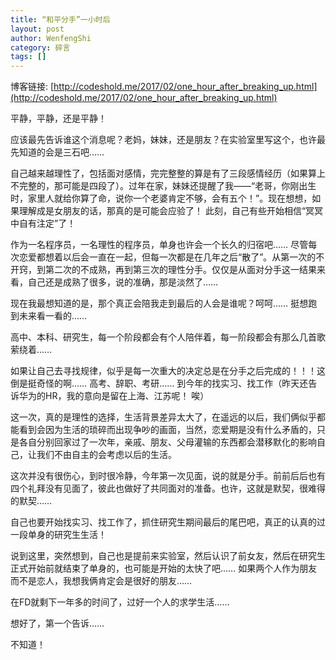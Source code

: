 ```yaml
---
title: “和平分手”一小时后
layout: post
author: WenfengShi
category: 碎言
tags: []
---
```

博客链接: [http://codeshold.me/2017/02/one_hour_after_breaking_up.html](http://codeshold.me/2017/02/one_hour_after_breaking_up.html)



平静，平静，还是平静！

应该最先告诉谁这个消息呢？老妈，妹妹，还是朋友？在实验室里写这个，也许最先知道的会是三石吧……

自己越来越理性了，包括面对感情，完完整整的算是有了三段感情经历（如果算上不完整的，那可能是四段了）。过年在家，妹妹还提醒了我——“老哥，你刚出生时，家里人就给你算了命，说你一个老婆肯定不够，会有五个！”。现在想想，如果理解成是女朋友的话，那真的是可能会应验了！ 此刻，自己有些开始相信“冥冥中自有注定”了！ 

作为一名程序员，一名理性的程序员，单身也许会一个长久的归宿吧…… 尽管每次恋爱都想着以后会一直在一起，但每一次都是在几年之后“散了”。从第一次的不开窍，到第二次的不成熟，再到第三次的理性分手。仅仅是从面对分手这一结果来看，自己还是成熟了很多，说的准确，那是淡然了……

现在我最想知道的是，那个真正会陪我走到最后的人会是谁呢？呵呵…… 挺想跑到未来看一看的……

高中、本科、研究生，每一个阶段都会有个人陪伴着，每一阶段都会有那么几首歌萦绕着……

如果让自己去寻找规律，似乎是每一次重大的决定总是在分手之后完成的！！！这倒是挺奇怪的啊…… 高考、辞职、考研…… 到今年的找实习、找工作（昨天还告诉华为的HR，我的意向是留在上海、江苏呢！ 唉）

这一次，真的是理性的选择，生活背景差异太大了，在遥远的以后，我们俩似乎都能看到会因为生活的琐碎而出现争吵的画面，当然，恋爱期是没有什么矛盾的，只是各自分别回家过了一次年，亲戚、朋友、父母灌输的东西都会潜移默化的影响自己，让我们不由自主的会考虑以后的生活。

这次并没有很伤心，到时很冷静，今年第一次见面，说的就是分手。前前后后也有四个礼拜没有见面了，彼此也做好了共同面对的准备。也许，这就是默契，很难得的默契……

自己也要开始找实习、找工作了，抓住研究生期间最后的尾巴吧，真正的认真的过一段单身的研究生生活！

说到这里，突然想到，自己也是提前来实验室，然后认识了前女友，然后在研究生正式开始前就结束了单身的，也可能是开始的太快了吧…… 如果两个人作为朋友而不是恋人，我想我俩肯定会是很好的朋友……

在FD就剩下一年多的时间了，过好一个人的求学生活……

想好了，第一个告诉…… 

不知道！
